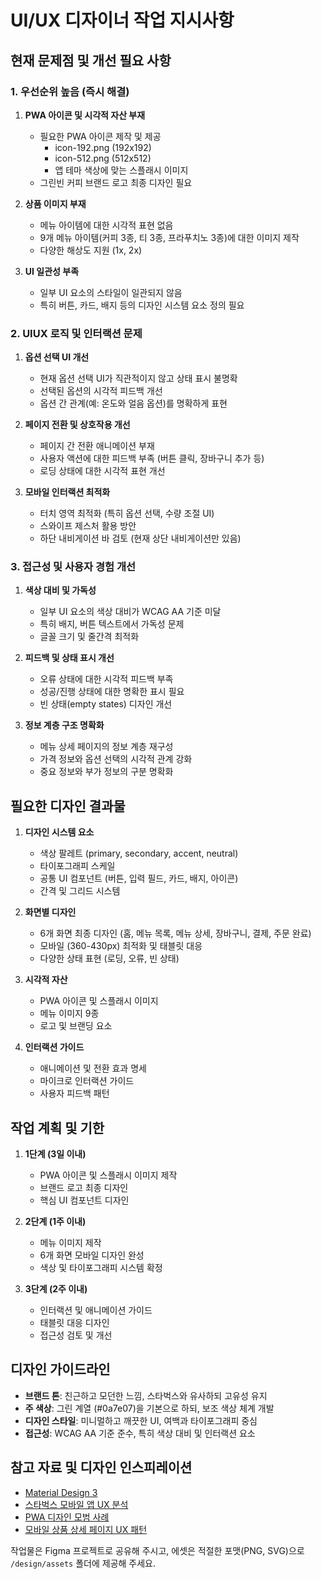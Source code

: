 # UI/UX 디자이너 작업 지시사항

## 현재 문제점 및 개선 필요 사항

### 1. 우선순위 높음 (즉시 해결)

1. **PWA 아이콘 및 시각적 자산 부재**
   - 필요한 PWA 아이콘 제작 및 제공
     - icon-192.png (192x192)
     - icon-512.png (512x512)
     - 앱 테마 색상에 맞는 스플래시 이미지
   - 그린빈 커피 브랜드 로고 최종 디자인 필요

2. **상품 이미지 부재**
   - 메뉴 아이템에 대한 시각적 표현 없음
   - 9개 메뉴 아이템(커피 3종, 티 3종, 프라푸치노 3종)에 대한 이미지 제작
   - 다양한 해상도 지원 (1x, 2x)

3. **UI 일관성 부족**
   - 일부 UI 요소의 스타일이 일관되지 않음
   - 특히 버튼, 카드, 배지 등의 디자인 시스템 요소 정의 필요

### 2. UIUX 로직 및 인터랙션 문제

1. **옵션 선택 UI 개선**
   - 현재 옵션 선택 UI가 직관적이지 않고 상태 표시 불명확
   - 선택된 옵션의 시각적 피드백 개선
   - 옵션 간 관계(예: 온도와 얼음 옵션)를 명확하게 표현

2. **페이지 전환 및 상호작용 개선**
   - 페이지 간 전환 애니메이션 부재
   - 사용자 액션에 대한 피드백 부족 (버튼 클릭, 장바구니 추가 등)
   - 로딩 상태에 대한 시각적 표현 개선

3. **모바일 인터랙션 최적화**
   - 터치 영역 최적화 (특히 옵션 선택, 수량 조절 UI)
   - 스와이프 제스처 활용 방안
   - 하단 내비게이션 바 검토 (현재 상단 내비게이션만 있음)

### 3. 접근성 및 사용자 경험 개선

1. **색상 대비 및 가독성**
   - 일부 UI 요소의 색상 대비가 WCAG AA 기준 미달
   - 특히 배지, 버튼 텍스트에서 가독성 문제
   - 글꼴 크기 및 줄간격 최적화

2. **피드백 및 상태 표시 개선**
   - 오류 상태에 대한 시각적 피드백 부족
   - 성공/진행 상태에 대한 명확한 표시 필요
   - 빈 상태(empty states) 디자인 개선

3. **정보 계층 구조 명확화**
   - 메뉴 상세 페이지의 정보 계층 재구성
   - 가격 정보와 옵션 선택의 시각적 관계 강화
   - 중요 정보와 부가 정보의 구분 명확화

## 필요한 디자인 결과물

1. **디자인 시스템 요소**
   - 색상 팔레트 (primary, secondary, accent, neutral)
   - 타이포그래피 스케일
   - 공통 UI 컴포넌트 (버튼, 입력 필드, 카드, 배지, 아이콘)
   - 간격 및 그리드 시스템

2. **화면별 디자인**
   - 6개 화면 최종 디자인 (홈, 메뉴 목록, 메뉴 상세, 장바구니, 결제, 주문 완료)
   - 모바일 (360-430px) 최적화 및 태블릿 대응
   - 다양한 상태 표현 (로딩, 오류, 빈 상태)

3. **시각적 자산**
   - PWA 아이콘 및 스플래시 이미지
   - 메뉴 이미지 9종
   - 로고 및 브랜딩 요소

4. **인터랙션 가이드**
   - 애니메이션 및 전환 효과 명세
   - 마이크로 인터랙션 가이드
   - 사용자 피드백 패턴

## 작업 계획 및 기한

1. **1단계 (3일 이내)**
   - PWA 아이콘 및 스플래시 이미지 제작
   - 브랜드 로고 최종 디자인
   - 핵심 UI 컴포넌트 디자인

2. **2단계 (1주 이내)**
   - 메뉴 이미지 제작
   - 6개 화면 모바일 디자인 완성
   - 색상 및 타이포그래피 시스템 확정

3. **3단계 (2주 이내)**
   - 인터랙션 및 애니메이션 가이드
   - 태블릿 대응 디자인
   - 접근성 검토 및 개선

## 디자인 가이드라인

- **브랜드 톤**: 친근하고 모던한 느낌, 스타벅스와 유사하되 고유성 유지
- **주 색상**: 그린 계열 (#0a7e07)을 기본으로 하되, 보조 색상 체계 개발
- **디자인 스타일**: 미니멀하고 깨끗한 UI, 여백과 타이포그래피 중심
- **접근성**: WCAG AA 기준 준수, 특히 색상 대비 및 인터랙션 요소

## 참고 자료 및 디자인 인스피레이션

- [Material Design 3](https://m3.material.io/)
- [스타벅스 모바일 앱 UX 분석](https://uxplanet.org/ux-case-study-starbucks-mobile-app-a6d6d3266c79)
- [PWA 디자인 모범 사례](https://web.dev/design-for-pwa/)
- [모바일 상품 상세 페이지 UX 패턴](https://uxplanet.org/mobile-ux-product-page-design-best-practices-and-examples-7bb862a509c7)

작업물은 Figma 프로젝트로 공유해 주시고, 에셋은 적절한 포맷(PNG, SVG)으로 `/design/assets` 폴더에 제공해 주세요.